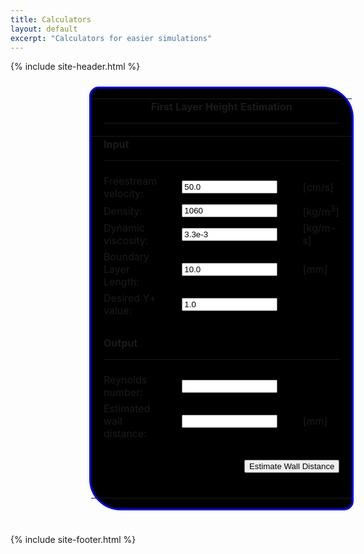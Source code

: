 ```yaml
---
title: Calculators
layout: default
excerpt: "Calculators for easier simulations"
---
```


<style>
    .calc_container {
        display: flex;
        text-align: center;
        margin: auto;
        width: 50%;
        padding: 10px;
    }

    .Y_Est {
        display: inline-block;
        margin-left: auto;
        margin-right: auto;
        text-align: left;
        border-radius: 15px 50px;
        border-color: blue;
        border-style: solid;
        background: black;
        font-weight: bold;
        color: white;
    }

    td {
        padding-right: 20px;
        padding-left: 20px;
    }

    .button1 {
        padding-bottom: 40px;
    }
</style>

<script>
    <!-- 
    function y_plus_estimation(form) {

        u_freestream = eval(form.u_freestream.value)
        if (u_freestream <= 0.0) {
            alert("Free stream velocity must be greater than zero")
            return
        }

        rho = eval(form.rho.value)
        if (rho <= 0.0) {
            alert("Density must be greater than zero")
            return
        }

        L = eval(form.L.value)
        if (L <= 0.0) {
            alert("Boundary layer reference length must be greater than zero")
            return
        }

        mu = eval(form.mu.value)
        if (mu <= 0.0) {
            alert("Dynamic viscosity must be greater than zero")
            return
        }

        y_plus_desired = eval(form.y_plus_desired.value)
        if (y_plus_desired <= 0.0) {
            alert("Desired y+ value must be greater than zero")
            return
        }

        Re = (rho * u_freestream/100 * L/1000) / mu
        C_f = 0.026 * Math.pow(Re, -(1.0 / 7.0))
        C_f = 0.0576 * Math.pow(Re, -1.0 / 5.0)
        C_f = 0.370 * Math.pow(Math.log(Re) / Math.log(10), -2.584)
        C_f = Math.pow((2 * Math.log(Re) / Math.log(10) - 0.65), -2.3)
        tau_w = C_f * 0.5 * rho * u_freestream * u_freestream
        U_f = Math.sqrt(tau_w / rho)

        wall_distance_estimation = 1000*(y_plus_desired * mu) / (U_f * rho)

        form.Re.value = Re.toFixed(3)
        form.wall_distance_estimation.value = wall_distance_estimation.toFixed(10)
    }

    // end hide 
    -->
</script>


{% include site-header.html %}


<div class="calc_container">
  <form class="Y_Est">
    <table cellspacing="10">
      <tbody>
        <tr>
          <td colspan="3"><b>
              <center>First Layer Height Estimation</center>
            </b>
            <hr>
          </td>
        </tr>
        <tr></tr>
      </tbody>
      <tbody>
        <tr>
          <td colspan="3"><b>Input</b>
            <hr>
          </td>
        </tr>
        <tr>
          <td>Freestream velocity:</td>
          <td><input type="text" id="u_freestream" name="u_freestream" value="50.0" size="16"></td>
          <td>[cm/s]</td>
        </tr>
        <tr>
          <td>Density:</td>
          <td><input type="text" id="rho" name="rho" value="1060" size="16"></td>
          <td>[kg/m<sup>3</sup>]</td>
        </tr>
        <tr>
          <td>Dynamic viscosity:</td>
          <td><input type="text" id="mu" name="mu" value="3.3e-3" size="16"></td>
          <td>[kg/m-s]</td>
        </tr>
        <tr>
          <td>Boundary Layer Length:</td>
          <td><input type="text" id="L" name="L" value="10.0" size="16"></td>
          <td>[mm]</td>
        </tr>
        <tr>
          <td>Desired Y+ value:</td>
          <td><input type="text" id="y_plus_desired" name="y_plus_desired" value="1.0" size="16"></td>
          <td></td>
        </tr>
        <tr>
          <td colspan="3"><br></td>
        </tr>
        <tr>
          <td colspan="3"><b>Output</b>
            <hr>
          </td>
        </tr>
        <tr>
          <td>Reynolds number:</td>
          <td><input type="text" id="Re" name="Re" size="16"></td>
          <td></td>
        </tr>
        <tr>
          <td>Estimated wall distance:</td>
          <td><input type="text" id="wall_distance_estimation" name="wall_distance_estimation" size="16"></td>
          <td>[mm]</td>
        </tr>
        <tr>
          <td colspan="3">&nbsp;</td>
        </tr>
        <tr>
          <td colspan="3" align="right" class="button1"><input type="button" value="Estimate Wall Distance" onclick="y_plus_estimation(this.form)"></td>
        </tr>
      </tbody>
    </table>
  </form>
</div>


{% include site-footer.html %}